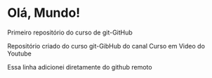 # Olá, Mundo!
 Primeiro repositório do curso de git-GitHub

 Repositório criado do curso git-GibHub do canal Curso em Video do Youtube

Essa linha adicionei diretamente do github remoto

